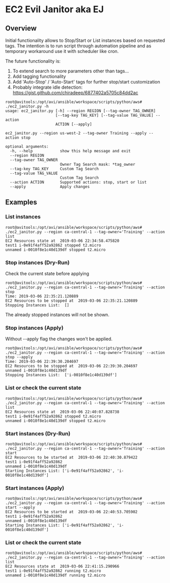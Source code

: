 # EC2 Evil Janitor aka EJ
## Overview
Initial functionality allows to Stop/Start or List instances based on requested tags. The intention is to run script through automation pipeline and as temporary workaround use it with scheduler like cron.

The future functionality is:
1. To extend search to more parameters other than tags...
2. Add tagging functionality
3. Add 'Auto-Stop' / 'Auto-Start' tags for further stop/start customization
4. Probably integrate idle detection: https://gist.github.com/chiradeep/6877402a5705c84dd2ac


```
root@avitools:/opt/avi/ansible/workspace/scripts/python/aws# ./ec2_janitor.py -h
usage: ec2_janitor.py [-h] --region REGION [--tag-owner TAG_OWNER]
                      [--tag-key TAG_KEY] [--tag-value TAG_VALUE] --action
                      ACTION [--apply]

ec2_janitor.py --region us-west-2 --tag-owner Training --apply --action stop

optional arguments:
  -h, --help            show this help message and exit
  --region REGION
  --tag-owner TAG_OWNER
                        Owner Tag Search mask: *tag_owner
  --tag-key TAG_KEY     Custom Tag Search
  --tag-value TAG_VALUE
                        Custom Tag Search
  --action ACTION       Supported actions: stop, start or list
  --apply               Apply changes
```
## Examples
### List instances
```
root@avitools:/opt/avi/ansible/workspace/scripts/python/aws# ./ec2_janitor.py --region ca-central-1 --tag-owner='Training' --action list
EC2 Resources state at  2019-03-06 22:34:58.475820
test1 i-0e91f4aff52a92862 stopped t2.micro
unnamed i-0010f8e1c40d139df stopped t2.micro
```
### Stop instances (Dry-Run)
Check the current state before applying
```
root@avitools:/opt/avi/ansible/workspace/scripts/python/aws# ./ec2_janitor.py --region ca-central-1 --tag-owner='Training' --action stop
Time: 2019-03-06 22:35:21.120889
EC2 Resources to be stopped at  2019-03-06 22:35:21.120889
Stopping Instances List:  []
```
The already stopped instances will not be shown.
### Stop instances (Apply)
Without --apply flag the changes won't be applied.
```
root@avitools:/opt/avi/ansible/workspace/scripts/python/aws# ./ec2_janitor.py --region ca-central-1 --tag-owner='Training' --action stop --apply
Time: 2019-03-06 22:39:30.204697
EC2 Resources to be stopped at  2019-03-06 22:39:30.204697
unnamed i-0010f8e1c40d139df
Stopping Instances List:  ['i-0010f8e1c40d139df']
```
### List or check the current state
```
root@avitools:/opt/avi/ansible/workspace/scripts/python/aws# ./ec2_janitor.py --region ca-central-1 --tag-owner='Training' --action list
EC2 Resources state at  2019-03-06 22:40:07.828738
test1 i-0e91f4aff52a92862 stopped t2.micro
unnamed i-0010f8e1c40d139df stopped t2.micro
```
### Start instances (Dry-Run)
```
root@avitools:/opt/avi/ansible/workspace/scripts/python/aws# ./ec2_janitor.py --region ca-central-1 --tag-owner='Training' --action start
EC2 Resources to be started at  2019-03-06 22:40:30.879422
test1 i-0e91f4aff52a92862
unnamed i-0010f8e1c40d139df
Starting Instances List: ['i-0e91f4aff52a92862', 'i-0010f8e1c40d139df']
```
### Start instances (Apply)
```
root@avitools:/opt/avi/ansible/workspace/scripts/python/aws# ./ec2_janitor.py --region ca-central-1 --tag-owner='Training' --action start --apply
EC2 Resources to be started at  2019-03-06 22:40:53.705902
test1 i-0e91f4aff52a92862
unnamed i-0010f8e1c40d139df
Starting Instances List: ['i-0e91f4aff52a92862', 'i-0010f8e1c40d139df']
```
### List or check the current state
```
root@avitools:/opt/avi/ansible/workspace/scripts/python/aws# ./ec2_janitor.py --region ca-central-1 --tag-owner='Training' --action list
EC2 Resources state at  2019-03-06 22:41:15.290966
test1 i-0e91f4aff52a92862 running t2.micro
unnamed i-0010f8e1c40d139df running t2.micro
```
